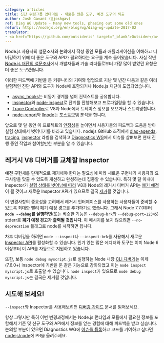 ```yaml
---
category: articles
title: 진단 워킹그룹 업데이트 - 새로운 많은 도구, 예전 도구의 퇴출
author: Josh Gavant (@joshgav)
ref: Diag WG Update - Many new tools, phasing out some old ones
refurl: https://nodejs.org/en/blog/wg/diag-wg-update-2017-02
translator:
- <a href="https://github.com/outsideris" target="_blank">Outsider</a>
---
```


<!--
In surveys and discussions with Node.js users we consistently hear of your need
for better tools and APIs for debugging and understanding your modules and apps.
In fact, in last year's [Node.js Foundation survey][], the biggest ask from
developers and technical leads was for better tools.

[Node.js Foundation survey]: https://nodejs.org/static/documents/2016-survey-report.pdf

Based on that feedback and thanks to contributions and collaboration from across
our community, over the past year several experimental diagnostic APIs and tools
have landed in Node itself and the Node.js Foundation, including:

* [async_hooks][] for sharing context across async boundaries
* [Inspector][] and [node-inspect][] for stepping and profiling
* [Trace Controller][] for gathering and streaming traces from V8 and Node
* [node-report][] and [llnode][] for post-mortem analysis
-->

Node.js 사용자의 설문조사와 논의에서 작성 중인 모듈과 애플리케이션을 이해하고 디버깅하기 위해
더 좋은 도구와 API가 필요하다는 요구를 계속 들어왔습니다. 사실 작년 [Node.js 재단의 설문조사][]에서
개발자들과 기술 리더들로부터 가장 많이 받았던 요청은 더 좋은 도구였습니다.

[Node.js 재단의 설문조사]: https://nodejs.org/static/documents/2016-survey-report.pdf

이러한 피드백에 기반을 둔 커뮤니티의 기여와 협업으로 지난 몇 년간 다음과 같은 여러
실험적인 진단 API와 도구가 Node에 포함되거나 Node.js 재단에 도입되었습니다.

* [async_hooks][]는 비동기 경계를 넘어 컨텍스트를 공유합니다.
* [Inspector][]와 [node-inspect][]로 단계를 진행해보고 프로파일링을 할 수 있습니다.
* [Trace Controller][]로 V8과 Node에서 트레이스 정보를 모으거나 스트리밍합니다.
* [node-report][]와 [llnode][]는 포스트모템 분석을 합니다.

<!--
[async_hooks]: https://github.com/nodejs/node/pull/8531
[Inspector]: https://github.com/nodejs/node/issues?utf8=%E2%9C%93&q=label%3Ainspector%20
[node-inspect]: https://github.com/nodejs/node-inspect
[Trace Controller]: https://github.com/nodejs/node/pull/9304
[node-report]: https://github.com/nodejs/node-report
[llnode]: https://github.com/nodejs/llnode

Over the coming months we'll continue to improve the [stability][] of these projects
and hope to eventually graduate some from experimental state with your help and
feedback. Search the nodejs GitHub org for labels [diag-agenda][],
[tracing][], and [inspector][] and review issues in the [Diagnostics WG][] to
see what we're working on and how you can help.

[stability]: https://nodejs.org/dist/latest-v7.x/docs/api/documentation.html#documentation_stability_index
[diag-agenda]: https://github.com/search?q=org%3Anodejs+label%3A%22diag-agenda%22&type=Issues
[tracing]: https://github.com/search?utf8=✓&q=org%3Anodejs+label%3A"tracing"+is%3Aopen&type=Issues
[inspector]: https://github.com/search?utf8=✓&q=org%3Anodejs+label%3A"inspector"+is%3Aopen&type=Issues
[Diagnostics WG]: https://github.com/nodejs/diagnostics/issues
-->

[async_hooks]: https://github.com/nodejs/node/pull/8531
[Inspector]: https://github.com/nodejs/node/issues?utf8=%E2%9C%93&q=label%3Ainspector%20
[node-inspect]: https://github.com/nodejs/node-inspect
[Trace Controller]: https://github.com/nodejs/node/pull/9304
[node-report]: https://github.com/nodejs/node-report
[llnode]: https://github.com/nodejs/llnode

앞으로 몇 달 동안 이 프로젝트의 [안정성][]을 높이면서 사용자들의 피드백과 도움을 받아 실험 상태에서
벗어나기를 바라고 있습니다. nodejs GitHub 조직에서 [diag-agenda][], [tracing][],
[inspector][] 라벨을 검색하고 [Diagnostics WG][]에서 이슈를 살펴보면 현재 진행 중인 작업과
참여할만한 부분을 알 수 있습니다.

[안정성]: https://nodejs.org/dist/latest-v7.x/docs/api/documentation.html#documentation_stability_index
[diag-agenda]: https://github.com/search?q=org%3Anodejs+label%3A%22diag-agenda%22&type=Issues
[tracing]: https://github.com/search?utf8=✓&q=org%3Anodejs+label%3A"tracing"+is%3Aopen&type=Issues
[inspector]: https://github.com/search?utf8=✓&q=org%3Anodejs+label%3A"inspector"+is%3Aopen&type=Issues
[Diagnostics WG]: https://github.com/nodejs/diagnostics/issues

<!--
## Inspector replaces legacy V8 Debugger

With progress comes the need to phase out old implementations so we can focus on
refining and completing new ones to meet user needs. In particular, as Inspector
[graduates from experimental status](https://github.com/nodejs/node/issues/11421)
in the coming months, V8 and Node's legacy Debugger API will be
[deprecated](https://github.com/nodejs/node/pull/10970) and eventually
[removed](https://github.com/nodejs/node/issues/9789) in favor of the new
Inspector API.

Considering the relative imminence of this change, we've decided to add a deprecation
warning as soon as possible to prepare users of the legacy interface. So beginning
in Node 7.7.0 **running `node --debug`** (or variants like `--debug-brk` and
`--debug-port=12345`) **will print a deprecation warning** to stderr. To avoid
this message, start node with the `--no-deprecation` flag.
-->

## 레거시 V8 디버거를 교체할 Inspector

예전 구현체를 단계적으로 제거해야 한다는 필요성에 따라 새로운 구현체가 사용자의 요구사항을 맞출 수 있도록
개선하고 완성하는데 집중할 수 있습니다. 특히 몇 달 이내에 Inspector가
[실험 상태를 벗어남에 따라](https://github.com/nodejs/node/issues/11421)
V8과 Node의 레거시 디버거 API는
[폐기 예정](https://github.com/nodejs/node/pull/10970)이 될 것이고 새로운 Inspector
API가 있으므로 결국 [제거](https://github.com/nodejs/node/issues/9789)될 것입니다.

이 변경사항의 중요성을 고려해서 레거시 인터페이스를 사용하는 사용자들이 준비할 수 있도록 최대한 빨리
폐기 예정 경고를 추가하기로 했습니다. 그래서 Node 7.7.0부터 **`node --debug`를 실행하면**(또는
비슷한 기능은 `--debug-brk`와 `--debug-port=12345`) stderr로
**폐기 예정 경고가 출력될 것입니다**. 이 메시지를 보지 않으려면 `--no-deprecation` 플래그로
node를 시작하면 됩니다.

<!--
For your future debugging needs, use `node --inspect` or variants like `--inspect-brk`
to activate the new [Inspector API][]. Many popular editors and tools already
automatically support this API with Node.js 6 and later.

In addition, Node's built-in [CLI debugger][], typically invoked with `node
debug myscript.js`, has now (7.6.0+) been augmented with an Inspector-based
equivalent invoked with `node inspect myscript.js`. `node debug myscript.js` will
eventually be removed as well in favor of `node inspect`.

[Inspector API]: https://chromedevtools.github.io/debugger-protocol-viewer/v8/
[CLI debugger]: https://nodejs.org/docs/v7.6.0/api/debugger.html
-->

차후 디버깅을 하려면 `node --inspect`나 `--inspect-brk`를 사용해서 새로운
[Inspector API][]를 활성화할 수 있습니다. 인기 있는 많은 에디터와 도구는 이미
Node 6 이상부터 이 API를 자동으로 지원하고 있습니다.

또한, 보통 `node debug myscript.js`로 실행하는 Node 내장 [CLI 디버거][]는 이제(7.6.0+)
Inspector에 기반을 둔 같은 기능으로 강화되었고 이는 `node inspect myscript.js`로
호출할 수 있습니다. `node inspect`가 있으므로 `node debug myscript.js`는 결국은
제거될 것입니다.

[Inspector API]: https://chromedevtools.github.io/debugger-protocol-viewer/v8/
[CLI 디버거]: https://nodejs.org/docs/v7.6.0/api/debugger.html

<!--
## Try it!

Check out the [Debugging - Getting Started][] guide for help getting started
with `--inspect` and Inspector.

As always, but particularly in this transition stage, we'd love your feedback
both on the insights you need from the Node.js runtime and modules, as well as
your experiences getting that info with tools and APIs old and new. [Open an
issue][] in the Diagnostics WG for discussions or a PR in [nodejs/node][] to
contribute code.

[Debugging - Getting Started]: http://nodejs.org/en/docs/guides/debugging_getting_started
[Open an issue]: https://github.com/nodejs/diagnostics/issues/new
[nodejs/node]: https://github.com/nodejs/node

Thank you!
-->

## 시도해 보세요!

`--inspect`와 Inspector를 사용해보려면 [디버깅 가이드][] 문서를 읽어보세요.

항상 그렇지만 특히 이번 변경과정에서는 Node.js 런타임과 모듈에서 필요한 정보를 포함해서 기존 및
신규 도구와 API에서 정보를 얻는 경험에 대해 피드백을 받고 싶습니다. 논의할 부분이 있으면
Diagnostics WG에 [이슈를 등록][]하고 코드를 기여하고 싶다면 [nodejs/node][]에 PR을 올려주세요.

[디버깅 가이드]: https://nodejs.org/ko/docs/guides/debugging-getting-started/
[이슈를 등록]: https://github.com/nodejs/diagnostics/issues/new
[nodejs/node]: https://github.com/nodejs/node
